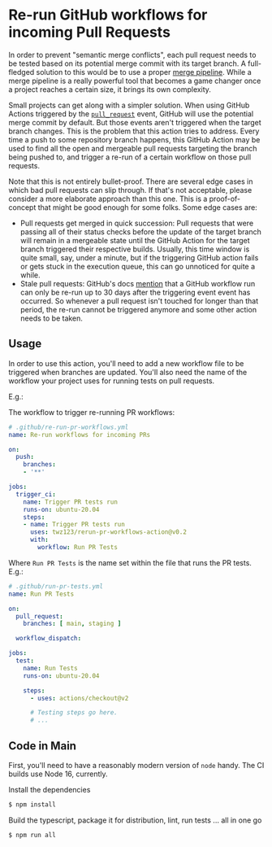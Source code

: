 # Re-run GitHub workflows for incoming Pull Requests

In order to prevent "semantic merge conflicts", each pull request needs to be
tested based on its potential merge commit with its target branch. A
full-fledged solution to this would be to use a proper [merge
pipeline][gh-bors-ng]. While a merge pipeline is a really powerful tool that
becomes a game changer once a project reaches a certain size, it brings its own
complexity.

Small projects can get along with a simpler solution. When using GitHub Actions
triggered by the [`pull_request`][action-event-pr] event, GitHub will use the
potential merge commit by default. But those events aren't triggered when the
target branch changes. This is the problem that this action tries to address.
Every time a push to some repository branch happens, this GitHub Action may be
used to find all the open and mergeable pull requests targeting the branch being
pushed to, and trigger a re-run of a certain workflow on those pull requests.

Note that this is not entirely bullet-proof. There are several edge cases in
which bad pull requests can slip through. If that's not acceptable, please
consider a more elaborate approach than this one. This is a proof-of-concept
that might be good enough for some folks. Some edge cases are:

- Pull requests get merged in quick succession:
  Pull requests that were passing all of their status checks before the update
  of the target branch will remain in a mergeable state until the GitHub Action
  for the target branch triggered their respective builds. Usually, this time
  window is quite small, say, under a minute, but if the triggering GitHub
  action fails or gets stuck in the execution queue, this can go unnoticed for
  quite a while.
- Stale pull requests:
  GitHub's docs [mention][gh-docs-rerun] that a GitHub workflow run can only be
  re-run up to 30 days after the triggering event event has occurred. So
  whenever a pull request isn't touched for longer than that period, the re-run
  cannot be triggered anymore and some other action needs to be taken.

[gh-bors-ng]: https://github.com/bors-ng/bors-ng
[action-event-pr]: https://docs.github.com/en/actions/learn-github-actions/events-that-trigger-workflows#pull_request
[gh-docs-rerun]: https://docs.github.com/en/actions/managing-workflow-runs/re-running-workflows-and-jobs#re-running-all-the-jobs-in-a-workflow

## Usage

In order to use this action, you'll need to add a new workflow file to be
triggered when branches are updated. You'll also need the name of the workflow
your project uses for running tests on pull requests.

E.g.:

The workflow to trigger re-running PR workflows:
```yml
# .github/re-run-pr-workflows.yml
name: Re-run workflows for incoming PRs

on:
  push:
    branches:
    - '**'

jobs:
  trigger_ci:
    name: Trigger PR tests run
    runs-on: ubuntu-20.04
    steps:
    - name: Trigger PR tests run
      uses: twz123/rerun-pr-workflows-action@v0.2
      with:
        workflow: Run PR Tests
```

Where `Run PR Tests` is the name set within the file that runs the PR tests. E.g.:

```yaml
# .github/run-pr-tests.yml
name: Run PR Tests

on:
  pull_request:
    branches: [ main, staging ]

  workflow_dispatch:

jobs:
  test:
    name: Run Tests
    runs-on: ubuntu-20.04

    steps:
      - uses: actions/checkout@v2

      # Testing steps go here.
      # ...
```

## Code in Main

First, you'll need to have a reasonably modern version of `node` handy. The CI
builds use Node 16, currently.

Install the dependencies

```sh
$ npm install
```

Build the typescript, package it for distribution, lint, run tests ... all in
one go

```sh
$ npm run all
```
